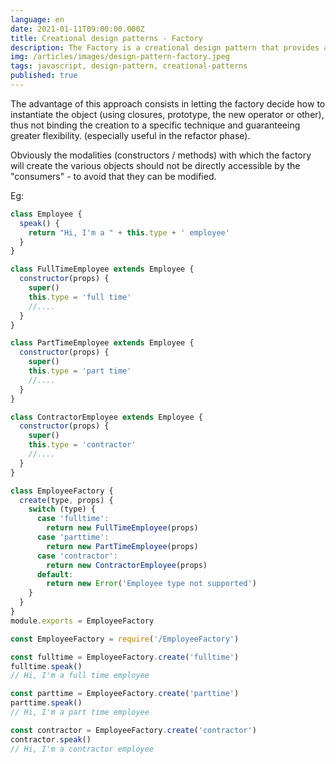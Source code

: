 ```yaml
---
language: en
date: 2021-01-11T09:00:00.000Z
title: Creational design patterns - Factory
description: The Factory is a creational design pattern that provides an interface to create objects while letting the subclasses decide which type of object to instantiate.
img: /articles/images/design-pattern-factory.jpeg
tags: javascript, design-pattern, creational-patterns
published: true
---
```


The advantage of this approach consists in letting the factory decide how to instantiate the object (using closures, prototype, the new operator or other), thus not binding the creation to a specific technique and guaranteeing greater flexibility. (especially useful in the refactor phase).

Obviously the modalities (constructors / methods) with which the factory will create the various objects should not be directly accessible by the "consumers" - to avoid that they can be modified.

Eg:

```javascript
class Employee {
  speak() {
    return "Hi, I'm a " + this.type + ' employee'
  }
}

class FullTimeEmployee extends Employee {
  constructor(props) {
    super()
    this.type = 'full time'
    //....
  }
}

class PartTimeEmployee extends Employee {
  constructor(props) {
    super()
    this.type = 'part time'
    //....
  }
}

class ContractorEmployee extends Employee {
  constructor(props) {
    super()
    this.type = 'contractor'
    //....
  }
}

class EmployeeFactory {
  create(type, props) {
    switch (type) {
      case 'fulltime':
        return new FullTimeEmployee(props)
      case 'parttime':
        return new PartTimeEmployee(props)
      case 'contractor':
        return new ContractorEmployee(props)
      default:
        return new Error('Employee type not supported')
    }
  }
}
module.exports = EmployeeFactory
```

```javascript
const EmployeeFactory = require('/EmployeeFactory')

const fulltime = EmployeeFactory.create('fulltime')
fulltime.speak()
// Hi, I'm a full time employee

const parttime = EmployeeFactory.create('parttime')
parttime.speak()
// Hi, I'm a part time employee

const contractor = EmployeeFactory.create('contractor')
contractor.speak()
// Hi, I'm a contractor employee
```
